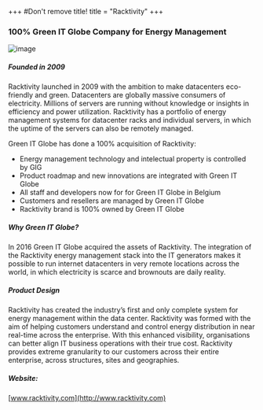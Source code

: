 +++
#Don't remove title!
title = "Racktivity"
+++
### 100% Green IT Globe Company for Energy Management

![image](img/racktivity_logo.png)

##### Founded in 2009

Racktivity launched in 2009 with the ambition to make datacenters eco-friendly and green. Datacenters are globally massive consumers of electricity. Millions of servers are running without knowledge or insights in efficiency and power utilization. Racktivity has a portfolio of energy management systems for datacenter racks and individual servers, in which the uptime of the servers can also be remotely managed.

Green IT Globe has done a 100% acquisition of Racktivity:

-   Energy management technology and intelectual property is controlled by GIG 
-   Product roadmap and new innovations are integrated with Green IT Globe
-   All staff and developers now for for Green IT Globe in Belgium
-   Customers and resellers are managed by Green IT Globe
-   Racktivity brand is 100% owned by Green IT Globe

##### Why Green IT Globe?

In 2016 Green IT Globe acquired the assets of Racktivity. The integration of the Racktivity energy management stack into the IT generators makes it possible to run internet datacenters in very remote locations across the world, in which electricity is scarce and brownouts are daily reality.

##### Product Design

Racktivity has created the industry’s first and only complete system for energy management within the data center. Racktivity was formed with the aim of helping customers understand and control energy distribution in near real-time across the enterprise. With this enhanced visibility, organisations can better align IT business operations with their true cost. Racktivity provides extreme granularity to our customers across their entire enterprise, across structures, sites and geographies.

##### Website:

[www.racktivity.com](http://www.racktivity.com)
